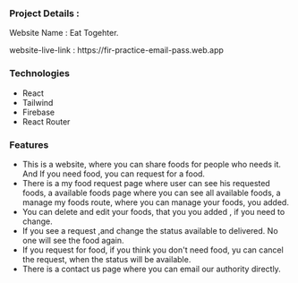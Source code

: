 ### Project Details : 
Website Name : Eat Togehter.
<p>website-live-link : https://fir-practice-email-pass.web.app</p>


### Technologies 
- React
- Tailwind
- Firebase
- React Router


### Features
 - This is a website, where you can share foods for people who needs it. And If you need food, you can request for a food.
 - There is a my food request page where user can see his requested foods, a available foods page where you can see all available foods, a manage my foods route, where you can manage your foods, you added.
  - You can delete and edit your foods, that you you added , if you need to change.
  - If you see a request ,and change the status available to delivered. No one will see the food again.
  - If you request for food, if you think you don't need food, yu can cancel the request, when the status will be available.
  - There is a contact us page where you can email our authority directly.

  
  

  


